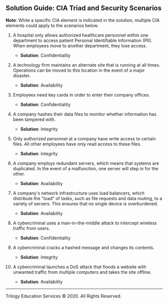 ## Solution Guide: CIA Triad and Security Scenarios


**Note**: While a specific CIA element is indicated in the solution, multiple CIA elements could apply to the scenarios below.

1. A hospital only allows authorized healthcare personnel within one department to access patient Personal Identifiable Information (PII). When employees move to another department, they lose access.

    - **Solution**: Confidentiality

2. A technology firm maintains an alternate site that is running at all times. Operations can be moved to this location in the event of a major disaster.

   - **Solution**: Availability

3. Employees need key cards in order to enter their company offices.

   - **Solution**: Confidentiality

4. A company hashes their data files to monitor whether information has been tampered with. 

    - **Solution**: Integrity

5. Only authorized personnel at a company have write access to certain files. All other employees have only read access to these files. 

    - **Solution**: Integrity 

6. A company employs redundant servers, which means that systems are duplicated. In the event of a malfunction, one server will step in for the other.

    - **Solution**: Availability

7. A company's network infrastructure uses load balancers, which distribute the "load" of tasks, such as file requests and data routing, to a variety of servers. This ensures that no single device is overburdened.

    - **Solution**: Availability

8. A cybercriminal uses a man-in-the-middle attack to intercept wireless traffic from users. 

   - **Solution**: Confidentiality

9. A cybercriminal cracks a hashed message and changes its contents. 

   - **Solution**: Integrity

10. A cybercriminal launches a DoS attack that floods a website with unwanted traffic from multiple computers and takes the site offline. 

    - **Solution**: Availability
---  

Trilogy Education Services © 2020. All Rights Reserved.

